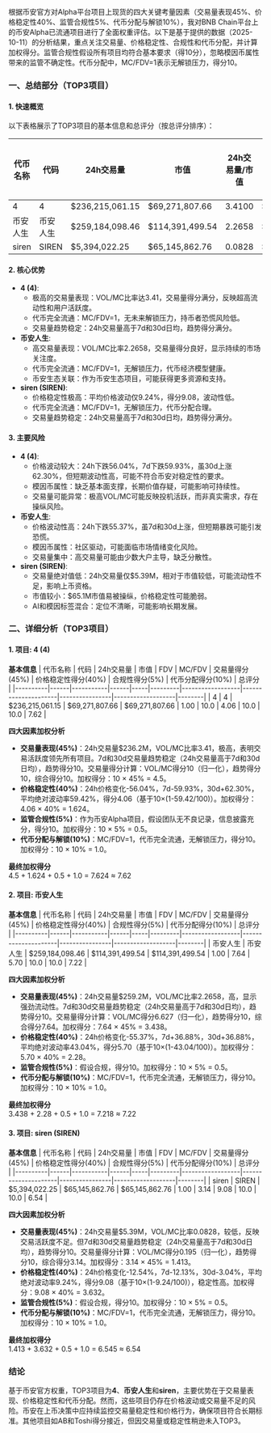根据币安官方对Alpha平台项目上现货的四大关键考量因素（交易量表现45%、价格稳定性40%、监管合规性5%、代币分配与解锁10%），我对BNB Chain平台上的币安Alpha已流通项目进行了全面权重评估。以下是基于提供的数据（2025-10-11）的分析结果，重点关注交易量、价格稳定性、合规性和代币分配，并计算加权得分。监管合规性假设所有项目均符合基本要求（得10分），忽略模因币属性带来的监管不确定性。代币分配中，MC/FDV=1表示无解锁压力，得分10。

### 一、总结部分（TOP3项目）

#### 1. 快速概览
以下表格展示了TOP3项目的基本信息和总评分（按总评分排序）：

| 代币名称 | 代码 | 24h交易量 | 市值 | 24h交易量/市值 | FDV | MC/FDV | 总评分(1-10分) |
|----------|------|-----------|------|----------------|-----|---------|----------------|
| 4        | 4    | $236,215,061.15 | $69,271,807.66 | 3.4100 | $69,271,807.66 | 1.00 | 7.62 |
| 币安人生 | 币安人生 | $259,184,098.46 | $114,391,499.54 | 2.2658 | $114,391,499.54 | 1.00 | 7.22 |
| siren    | SIREN | $5,394,022.25 | $65,145,862.76 | 0.0828 | $65,145,862.76 | 1.00 | 6.54 |

#### 2. 核心优势
- **4 (4)**:
  - 极高的交易量表现：VOL/MC比率达3.41，交易量得分满分，反映超高流动性和用户活跃度。
  - 代币完全流通：MC/FDV=1，无未来解锁压力，持币者恐慌风险低。
  - 交易量趋势稳定：24h交易量高于7d和30d日均，趋势得分满分。
- **币安人生**:
  - 高交易量表现：VOL/MC比率2.2658，交易量得分良好，显示持续的市场关注度。
  - 代币完全流通：MC/FDV=1，无解锁压力，代币经济模型健康。
  - 币安生态关联：作为币安生态项目，可能获得更多资源和支持。
- **siren (SIREN)**:
  - 价格稳定性极高：平均价格波动仅9.24%，得分9.08，波动性低。
  - 代币完全流通：MC/FDV=1，无解锁压力，代币分配合理。
  - 交易量趋势稳定：24h交易量高于7d和30d日均，趋势得分满分。

#### 3. 主要风险
- **4 (4)**:
  - 价格波动较大：24h下跌56.04%，7d下跌59.93%，虽30d上涨62.30%，但短期波动性高，可能不符合币安对稳定性的要求。
  - 模因币属性：缺乏基本面支撑，长期价值存疑，可能影响可持续性。
  - 交易量可能异常：极高VOL/MC可能反映投机活跃，而非真实需求，存在操纵风险。
- **币安人生**:
  - 价格波动性高：24h下跌55.37%，虽7d和30d上涨，但短期暴跌可能引发恐慌。
  - 模因币属性：社区驱动，可能面临市场情绪变化风险。
  - 交易量集中：高交易量可能由少数大户主导，缺乏分散性。
- **siren (SIREN)**:
  - 交易量绝对值低：24h交易量仅$5.39M，相对于市值较低，可能流动性不足，影响上币资格。
  - 市值较小：$65.1M市值易被操纵，价格稳定性可能脆弱。
  - AI和模因标签混合：定位不清晰，可能影响长期发展。

### 二、详细分析（TOP3项目）

#### 1. 项目: 4 (4)
**基本信息**
| 代币名称 | 代码 | 24h交易量 | 市值 | FDV | MC/FDV | 交易量得分(45%) | 价格稳定性得分(40%) | 合规性得分(5%) | 代币分配得分(10%) | 总评分 |
|----------|------|-----------|------|-----|---------|------------------|---------------------|----------------|-------------------|--------|
| 4        | 4    | $236,215,061.15 | $69,271,807.66 | $69,271,807.66 | 1.00 | 10.0 | 4.06 | 10.0 | 10.0 | 7.62 |

**四大因素加权分析**
- **交易量表现(45%)**：24h交易量$236.2M，VOL/MC比率3.41，极高，表明交易活跃度领先所有项目。7d和30d交易量趋势稳定（24h交易量高于7d和30d日均），趋势得分10。交易量得分计算：VOL/MC得分10（归一化），趋势得分10，综合得分10。加权得分：10 × 45% = 4.5。
- **价格稳定性(40%)**：24h价格变化-56.04%，7d-59.93%，30d+62.30%，平均绝对波动率59.42%，得分4.06（基于10×(1-59.42/100)）。加权得分：4.06 × 40% = 1.624。
- **监管合规性(5%)**：作为币安Alpha项目，假设团队无不良记录，信息披露充分，得分10。加权得分：10 × 5% = 0.5。
- **代币分配与解锁(10%)**：MC/FDV=1，代币完全流通，无解锁压力，得分10。加权得分：10 × 10% = 1.0。

**最终加权得分**  
4.5 + 1.624 + 0.5 + 1.0 = 7.624 ≈ 7.62

#### 2. 项目: 币安人生
**基本信息**
| 代币名称 | 代码 | 24h交易量 | 市值 | FDV | MC/FDV | 交易量得分(45%) | 价格稳定性得分(40%) | 合规性得分(5%) | 代币分配得分(10%) | 总评分 |
|----------|------|-----------|------|-----|---------|------------------|---------------------|----------------|-------------------|--------|
| 币安人生 | 币安人生 | $259,184,098.46 | $114,391,499.54 | $114,391,499.54 | 1.00 | 7.64 | 5.70 | 10.0 | 10.0 | 7.22 |

**四大因素加权分析**
- **交易量表现(45%)**：24h交易量$259.2M，VOL/MC比率2.2658，高，显示强劲流动性。7d和30d交易量趋势稳定（24h交易量高于7d和30d日均），趋势得分10。交易量得分计算：VOL/MC得分6.627（归一化），趋势得分10，综合得分7.64。加权得分：7.64 × 45% = 3.438。
- **价格稳定性(40%)**：24h价格变化-55.37%，7d+36.88%，30d+36.88%，平均绝对波动率43.04%，得分5.70（基于10×(1-43.04/100)）。加权得分：5.70 × 40% = 2.28。
- **监管合规性(5%)**：假设合规，得分10。加权得分：10 × 5% = 0.5。
- **代币分配与解锁(10%)**：MC/FDV=1，代币完全流通，无解锁压力，得分10。加权得分：10 × 10% = 1.0。

**最终加权得分**  
3.438 + 2.28 + 0.5 + 1.0 = 7.218 ≈ 7.22

#### 3. 项目: siren (SIREN)
**基本信息**
| 代币名称 | 代码 | 24h交易量 | 市值 | FDV | MC/FDV | 交易量得分(45%) | 价格稳定性得分(40%) | 合规性得分(5%) | 代币分配得分(10%) | 总评分 |
|----------|------|-----------|------|-----|---------|------------------|---------------------|----------------|-------------------|--------|
| siren    | SIREN | $5,394,022.25 | $65,145,862.76 | $65,145,862.76 | 1.00 | 3.14 | 9.08 | 10.0 | 10.0 | 6.54 |

**四大因素加权分析**
- **交易量表现(45%)**：24h交易量$5.39M，VOL/MC比率0.0828，较低，反映交易活跃度不足。但7d和30d交易量趋势稳定（24h交易量高于7d和30d日均），趋势得分10。交易量得分计算：VOL/MC得分0.195（归一化），趋势得分10，综合得分3.14。加权得分：3.14 × 45% = 1.413。
- **价格稳定性(40%)**：24h价格变化-12.54%，7d-12.13%，30d-3.04%，平均绝对波动率9.24%，得分9.08（基于10×(1-9.24/100)），稳定性高。加权得分：9.08 × 40% = 3.632。
- **监管合规性(5%)**：假设合规，得分10。加权得分：10 × 5% = 0.5。
- **代币分配与解锁(10%)**：MC/FDV=1，代币完全流通，无解锁压力，得分10。加权得分：10 × 10% = 1.0。

**最终加权得分**  
1.413 + 3.632 + 0.5 + 1.0 = 6.545 ≈ 6.54

### 结论
基于币安官方权重，TOP3项目为**4**、**币安人生**和**siren**，主要优势在于交易量表现、价格稳定性和代币分配。然而，这些项目仍存在价格波动或交易量不足的风险。币安在上币决策中应持续监控交易量稳定性和价格行为，确保项目符合长期标准。其他项目如AB和Toshi得分接近，但因交易量或稳定性稍逊未入TOP3。